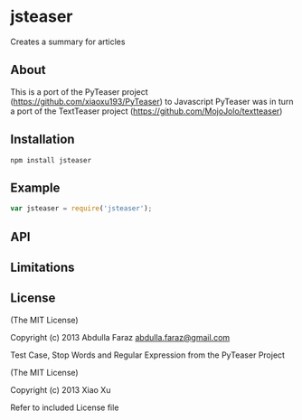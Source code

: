 # jsteaser

Creates a summary for articles

## About

This is a port of the PyTeaser project (https://github.com/xiaoxu193/PyTeaser) to Javascript
PyTeaser was in turn a port of the TextTeaser project (https://github.com/MojoJolo/textteaser)


## Installation

`npm install jsteaser`

## Example

```javascript
var jsteaser = require('jsteaser');
```

## API

## Limitations

## License

(The MIT License)

Copyright (c) 2013 Abdulla Faraz <abdulla.faraz@gmail.com>

Test Case, Stop Words and Regular Expression from the PyTeaser Project

(The MIT License)

Copyright (c) 2013 Xiao Xu

Refer to included License file
